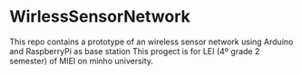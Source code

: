 # WirlessSensorNetwork
This repo contains a prototype of an wireless sensor network using Arduino and RaspberryPi as base station 
This progect is for LEI (4º grade 2 semester) of MIEI on minho university.
